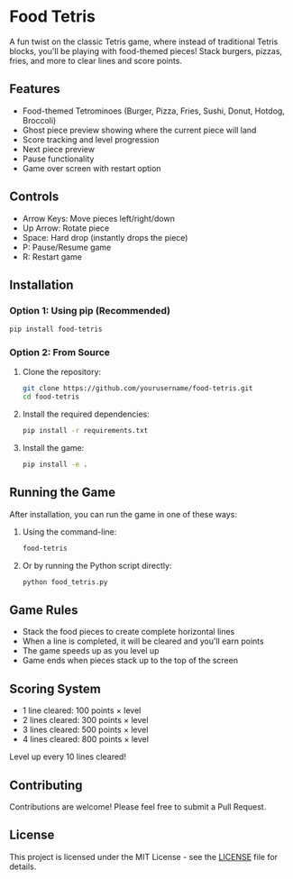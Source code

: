 # Food Tetris

A fun twist on the classic Tetris game, where instead of traditional Tetris blocks, you'll be playing with food-themed pieces! Stack burgers, pizzas, fries, and more to clear lines and score points.

## Features

- Food-themed Tetrominoes (Burger, Pizza, Fries, Sushi, Donut, Hotdog, Broccoli)
- Ghost piece preview showing where the current piece will land
- Score tracking and level progression
- Next piece preview
- Pause functionality
- Game over screen with restart option

## Controls

- Arrow Keys: Move pieces left/right/down
- Up Arrow: Rotate piece
- Space: Hard drop (instantly drops the piece)
- P: Pause/Resume game
- R: Restart game

## Installation

### Option 1: Using pip (Recommended)
```bash
pip install food-tetris
```

### Option 2: From Source
1. Clone the repository:
   ```bash
   git clone https://github.com/yourusername/food-tetris.git
   cd food-tetris
   ```

2. Install the required dependencies:
   ```bash
   pip install -r requirements.txt
   ```

3. Install the game:
   ```bash
   pip install -e .
   ```

## Running the Game

After installation, you can run the game in one of these ways:

1. Using the command-line:
   ```bash
   food-tetris
   ```

2. Or by running the Python script directly:
   ```bash
   python food_tetris.py
   ```

## Game Rules

- Stack the food pieces to create complete horizontal lines
- When a line is completed, it will be cleared and you'll earn points
- The game speeds up as you level up
- Game ends when pieces stack up to the top of the screen

## Scoring System

- 1 line cleared: 100 points × level
- 2 lines cleared: 300 points × level
- 3 lines cleared: 500 points × level
- 4 lines cleared: 800 points × level

Level up every 10 lines cleared!

## Contributing

Contributions are welcome! Please feel free to submit a Pull Request.

## License

This project is licensed under the MIT License - see the [LICENSE](LICENSE) file for details. 